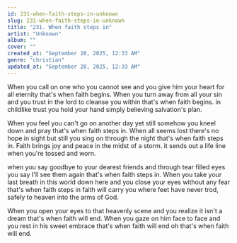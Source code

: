 ```yaml
---
id: 231-when-faith-steps-in-unknown
slug: 231-when-faith-steps-in-unknown
title: "231. When faith steps in"
artist: "Unknown"
album: ""
cover: ""
created_at: "September 28, 2025, 12:33 AM"
genre: "christian"
updated_at: "September 28, 2025, 12:33 AM"
---
```


When you call on one who you cannot see and you give him your heart for all eternity that's when faith begins.
When you turn away from all your sin and you trust in the lord to cleanse you within that's when faith begins.
in childlike trust you hold your hand simply believing salvation's plan.

When you feel you can't go on another day yet still somehow you kneel down and pray that's when faith steps in.
When all seems lost there's no hope in sight but still you sing on through the night that's when faith steps in.
Faith brings joy and peace in the midst of a storm. it sends out a life line when you're tossed and worn.

when you say goodbye to your dearest friends and through tear filled eyes you say I'll see them again that's when faith steps in. When you take your last breath in this world down here
and you close your eyes without any fear that's when faith steps in
faith will carry you where feet have never trod, safely to heaven into the arms of God.

When you open your eyes to that heavenly scene and you realize it isn't a dream that's when faith will end.
When you gaze on him face to face and you rest in his sweet embrace
that's when faith will end
oh that's when faith will end.